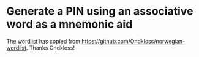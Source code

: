 # Generate a PIN using an associative word as a mnemonic aid

The wordlist has copied from https://github.com/Ondkloss/norwegian-wordlist. Thanks Ondkloss!

